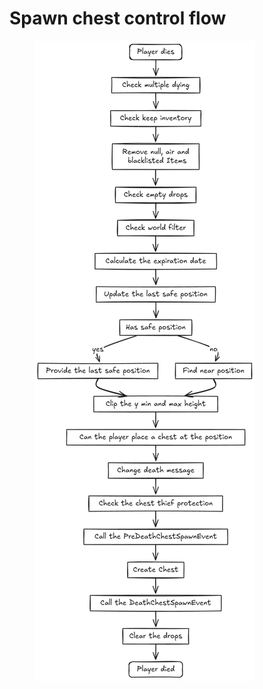 # Spawn chest control flow



<figure><picture><source srcset="../.gitbook/assets/spawn-control-flow-dark.png" media="(prefers-color-scheme: dark)"><img src="../.gitbook/assets/spawn-control-flow-light.png" alt=""></picture><figcaption></figcaption></figure>

